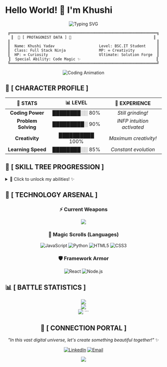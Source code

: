 # Hello World! 👋 I'm Khushi

<div align="center">
  <img src="https://readme-typing-svg.herokuapp.com?font=Fira+Code&size=24&duration=3000&pause=1000&color=6C63FF&center=true&vCenter=true&multiline=true&width=600&height=80&lines=BSC.IT+Student+%7C+Code+Dreamer;Building+Tomorrow's+Solutions+%E2%9C%A8" alt="Typing SVG" />
</div>

<div align="center">
  
```
╔══════════════════════════════════════════════════════════════════╗
║  🌸 [ PROTAGONIST DATA ] 🌸                                     ║
║                                                                  ║
║  Name: Khushi Yadav                    Level: BSC.IT Student     ║
║  Class: Full Stack Ninja               MP: ∞ Creativity          ║
║  HP: ∞ Curiosity                       Ultimate: Solution Forge  ║
║  Special Ability: Code Magic ✨                                  ║
╚══════════════════════════════════════════════════════════════════╝
```

<img src="https://readme-typing-svg.herokuapp.com?font=Fira+Code&size=22&duration=2000&pause=500&color=FF6B9D&center=true&vCenter=true&multiline=true&width=800&height=120&lines=console.log(%22Hello%2C+World!+%F0%9F%8C%8D%22);const+dream+%3D+%22Building+the+future%22;while(learning)+%7B+code()%3B+%7D;%2F%2F+Never+stop+exploring+%E2%9C%A8" alt="Coding Animation"/>

</div>

## 🎌 [ CHARACTER PROFILE ]

<div align="center">

| 🏮 **STATS** | 📊 **LEVEL** | 🌟 **EXPERIENCE** |
|:---:|:---:|:---:|
| **Coding Power** | ████████░░ 80% | *Still grinding!* |
| **Problem Solving** | █████████░ 90% | *INFP intuition activated* |
| **Creativity** | ██████████ 100% | *Maximum creativity!* |
| **Learning Speed** | ████████░░ 85% | *Constant evolution* |

</div>




## 🗾 [ SKILL TREE PROGRESSION ]

<details>
<summary>🌸 Click to unlock my abilities! ✨</summary>

### 『 Frontend Mastery Path 』🎨
```yaml
HTML5:
  status: "Unlocked ✅"
  mastery: "Advanced Techniques"
  next_skill: "Semantic Mastery"

CSS3:
  status: "Unlocked ✅" 
  mastery: "Animation & Flexbox Magic"
  special_move: "Responsive Design Jutsu"

JavaScript:
  status: "Currently Training 🥋"
  mastery: "ES6+ Techniques"
  power_level: "Rising rapidly!"

React:
  status: "Learning Phase 📚"
  excitement: "Building component villages!"
```

### 『 Backend Adventure Zone 』⚔️
```yaml
Node.js:
  status: "Exploration Mode 🗺️"
  goal: "Server-side Sensei"

Databases:
  status: "Data Dojo Training"
  style: "Relationship Building"

API Development:
  status: "Connection Arts Study"
  dream: "Seamless Integration"
```

### 『 Future Horizons 』🌅
```yaml
Data_Analytics:
  curiosity_level: "Maximum! 📈"
  learning_style: "Pattern Recognition Training"

AI_Machine_Learning:
  fascination: "Through the roof! 🤖"
  approach: "Understanding before implementing"

Cloud_Computing:
  status: "Sky-high ambitions ☁️"
```

</details>

## 🎯 [ TECHNOLOGY ARSENAL ]

<div align="center">

### ⚡ Current Weapons
<img src="https://skillicons.dev/icons?i=html,css,js,react,nodejs,python,mysql,git,vscode,canva&theme=dark" />

### 🔮 Magic Scrolls (Languages)
![JavaScript](https://img.shields.io/badge/JavaScript-F7DF1E?style=flat-square&logo=javascript&logoColor=black)
![Python](https://img.shields.io/badge/Python-3776AB?style=flat-square&logo=python&logoColor=white)
![HTML5](https://img.shields.io/badge/HTML5-E34F26?style=flat-square&logo=html5&logoColor=white)
![CSS3](https://img.shields.io/badge/CSS3-1572B6?style=flat-square&logo=css3&logoColor=white)

### 🛡️ Framework Armor
![React](https://img.shields.io/badge/React-61DAFB?style=flat-square&logo=react&logoColor=black)
![Node.js](https://img.shields.io/badge/Node.js-339933?style=flat-square&logo=nodedotjs&logoColor=white)

</div>


## 📊 [ BATTLE STATISTICS ]



<div align="center">

<!-- GitHub Stats -->
<img src="https://github-readme-stats.vercel.app/api?username=Khushi0517&show_icons=true&theme=radical&hide_border=true&bg_color=0D1117&title_color=FF6B9D&icon_color=00D9FF&text_color=FFFFFF" />

<!-- GitHub Streak -->
<br/>
<img src="https://github-readme-streak-stats.herokuapp.com?user=Khushi0517&theme=radical&hide_border=true&background=0D1117&stroke=FF6B9D&ring=00D9FF&fire=FF6B9D&currStreakLabel=FFFFFF" />

<!-- Top Languages -->
<br/>
<img src="https://github-readme-stats.vercel.app/api/top-langs/?username=Khushi0517&layout=compact&theme=radical&hide_border=true&bg_color=0D1117&title_color=FF6B9D&text_color=FFFFFF" />
```

## 🌺 [ CONNECTION PORTAL ]

<div align="center">

*"In this vast digital universe, let's create something beautiful together!"* ✨

[![LinkedIn](https://img.shields.io/badge/LinkedIn-0077B5?style=for-the-badge&logo=linkedin&logoColor=white&labelColor=0077B5)](https://www.linkedin.com/in/khushi-yadav-developer/)
[![Email](https://img.shields.io/badge/Email_Me-FF6B9D?style=for-the-badge&logo=gmail&logoColor=white&labelColor=FF6B9D)](mailto:khushiy9674@gmail.com)

</div>




<div align="center">
  <img src="https://komarev.com/ghpvc/?username=Khushi0517&color=6366f1&style=for-the-badge" />
</div>

